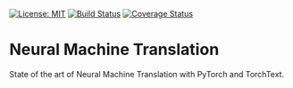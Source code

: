 [![License: MIT](https://img.shields.io/badge/License-MIT-blue.svg)](https://opensource.org/licenses/MIT)
[![Build Status](https://travis-ci.com/dksifoua/NMT.svg?branch=codecov)](https://travis-ci.com/dksifoua/NMT.svg?branch=codecov)
[![Coverage Status](https://coveralls.io/repos/github/dksifoua/NMT/badge.svg?branch=codecov)](https://coveralls.io/github/dksifoua/NMT?branch=codecov)

# Neural Machine Translation

State of the art of Neural Machine Translation with PyTorch and TorchText.
